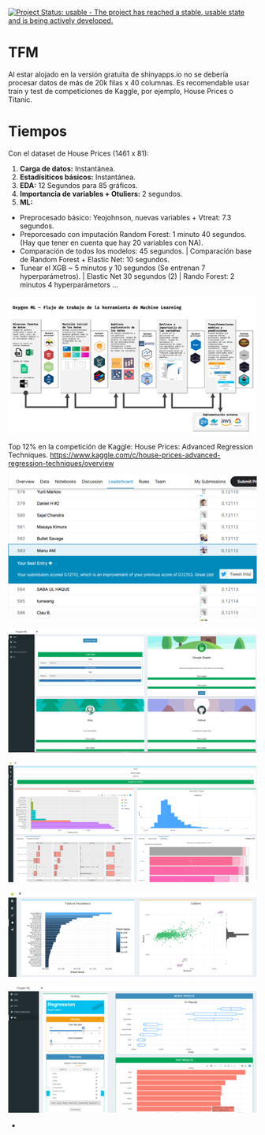 [![Project Status: usable - The project has reached a stable, usable
state and is being actively
developed.](http://www.repostatus.org/badges/0.1.0/active.svg)](http://www.repostatus.org/#active)

# TFM

Al estar alojado en la versión gratuita de shinyapps.io no se debería procesar datos de más de 20k filas x 40 columnas.
Es recomendable usar train y test de competiciones de Kaggle, por ejemplo, House Prices o Titanic.


# Tiempos

Con el dataset de House Prices (1461 x 81): 
  1. **Carga de datos:** Instantánea.
  2. **Estadísiticos básicos:** Instantánea.
  3. **EDA:** 12 Segundos para 85 gráficos.
  4. **Importancia de variables + Otuliers:** 2 segundos.
  5. **ML:** 
  * Preprocesado básico: Yeojohnson, nuevas variables + Vtreat: 7.3 segundos.
  * Preporcesado con imputación Random Forest: 1 minuto 40 segundos. (Hay que tener en cuenta que hay 20 variables con NA).
  * Comparación de todos los modelos: 45 segundos. | Comparación base de Random Forest + Elastic Net: 10 segundos.
  * Tunear el XGB ~ 5 minutos y 10 segundos (Se entrenan 7 hyperparámetros). | Elastic Net 30 segundos (2) | Rando Forest: 2 minutos 4 hyperparámetors ...
    





![](/img/nutTFM.jpeg)

Top 12% en la competición de Kaggle: House Prices: Advanced Regression Techniques.
https://www.kaggle.com/c/house-prices-advanced-regression-techniques/overview

![](/img/kagglepng.png)

![](/img/prep.png)

![](/img/eda.png)

![](/img/fi.png)

![](/img/ml.png)

-
